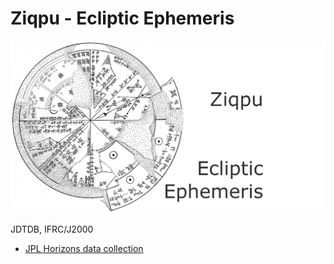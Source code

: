 # Ziqpu - Ecliptic Ephemeris

![Ziqpu logo](logo/ziqpu.png "Ziqpu - Ecliptic Ephemeris logo")

JDTDB, IFRC/J2000

- [JPL Horizons data collection](step_1_collect_data/README.md)
